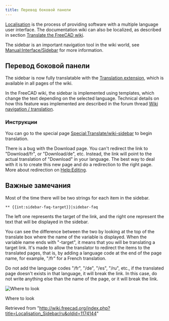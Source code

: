 ```yaml
---
title: Перевод боковой панели
---
```

[Localisation](/Localisation "Localisation") is the process of providing software with a multiple language user interface.
The documentation wiki can also be localized, as described in section [Translate the FreeCAD wiki](/Localisation#Translate_the_FreeCAD_wiki "Localisation").

The sidebar is an important navigation tool in the wiki world, see [Manual:Interface/Sidebar](http://www.mediawiki.org/wiki/Manual:Interface/Sidebar) for more information.

## Перевод боковой панели

The sidebar is now fully translatable with the [Translation extension](http://www.mediawiki.org/wiki/Help:Extension:Translate), which is available in all pages of the wiki.

In the FreeCAD wiki, the sidebar is implemented using templates, which change the text depending on the selected language.
Technical details on how this feature was implemented are described in the forum thread [Wiki navigation / translation](http://forum.freecadweb.org/viewtopic.php?f=21&t=9687&start=10#p80441).

### Инструкции

You can go to the special page [Special:Translate/wiki-sidebar](/Special:Translate/wiki-sidebar "Special:Translate/wiki-sidebar") to begin translation.

There is a bug with the Download page. You can't redirect the link to "Download/fr", or "Download/de", etc. Instead, the link will point to the actual translation of "Download" in your language.
The best way to deal with it is to create this new page and do a redirection to the right page. More about redirection on [Help:Editing](/Help:Editing "Help:Editing").

## Важные замечания

Most of the time there will be two strings for each item in the sidebar.

```
** {{int:sidebar-faq-target}}|sidebar-faq

```

The left one represents the target of the link, and the right one represent the text that will be displayed in the sidebar.

You can see the difference between the two by looking at the top of the translate box where the name of the variable is displayed.
When the variable name ends with "-target", it means that you will be translating a target link. It's made to allow the translator
to redirect the items to the translated pages, that is, by adding a language code at the end of the page name, for example, "/fr" for a French translation.

Do not add the language codes "/fr", "/de", "/es", "/ru", etc., if the translated page doesn't exists in that language, it will break the link.
In this case, do not write anything else than the name of the page, or it will break the link.

![Where to look](/images/Translate-sidebar-instruction.png)

Where to look

Retrieved from "<http://wiki.freecad.org/index.php?title=Localisation_Sidebar/ru&oldid=1174144>"
